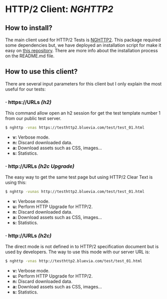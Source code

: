 # HTTP/2 Client: *NGHTTP2*

## How to install?

The main client used for HTTP/2 Tests is [NGHTTP2](http://nghttp2.org). This package required some dependencies but, we have deployed an installation script for make it easy on [this repository](https://github.com/jgm1986/HTTP2-Testing/tree/master/clients). There are more info about the installation process on the README.md file.

## How to use this client?

There are several input parameters for this client but I only explain the most useful for our tests:

### · https://URLs *(h2)*

This command allow open an h2 session for get the test template number 1 from our public test server.

```sh
$ nghttp -vnas https://testhttp2.bluevia.com/test/test_01.html
```

- **v:** Verbose mode.
- **n:** Discard downloaded data.
- **a:** Download assets such as CSS, images...
- **s:** Statistics.

### · http://URLs *(h2c Upgrade)*

The easy way to get the same test page but using HTTP/2 Clear Text is using this:

```sh
$ nghttp -vunas http://testhttp2.bluevia.com/test/test_01.html
```

- **v:** Verbose mode.
- **u:** Perform HTTP Upgrade for HTTP/2.
- **n:** Discard downloaded data.
- **a:** Download assets such as CSS, images...
- **s:** Statistics.

### · http://URLs *(h2c)*

The direct mode is not defined in to HTTP/2 specification document but is used by developers. The way to use this mode with our server URL is:

```sh
$ nghttp -vnas http://testhttp2.bluevia.com/test/test_01.html
```

- **v:** Verbose mode.
- **u:** Perform HTTP Upgrade for HTTP/2.
- **n:** Discard downloaded data.
- **a:** Download assets such as CSS, images...
- **s:** Statistics.
